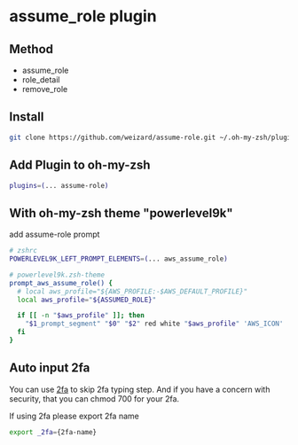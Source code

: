 # assume_role plugin

## Method

- assume_role
- role_detail
- remove_role

## Install

``` zsh
git clone https://github.com/weizard/assume-role.git ~/.oh-my-zsh/plugins/assume-role
```

## Add Plugin to oh-my-zsh

```zsh
plugins=(... assume-role)
```

## With oh-my-zsh theme "powerlevel9k"

add assume-role prompt

``` zsh
# zshrc
POWERLEVEL9K_LEFT_PROMPT_ELEMENTS=(... aws_assume_role)

# powerlevel9k.zsh-theme
prompt_aws_assume_role() {
  # local aws_profile="${AWS_PROFILE:-$AWS_DEFAULT_PROFILE}"
  local aws_profile="${ASSUMED_ROLE}"

  if [[ -n "$aws_profile" ]]; then
    "$1_prompt_segment" "$0" "$2" red white "$aws_profile" 'AWS_ICON'
  fi
}
```

## Auto input 2fa

You can use [2fa](https://github.com/rsc/2fa) to skip 2fa typing step.
And if you have a concern with security, that you can chmod 700 for your 2fa.

If using 2fa please export 2fa name

``` zsh
export _2fa={2fa-name}
```
